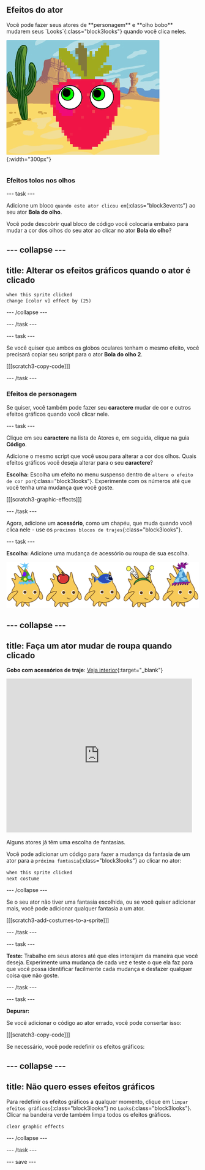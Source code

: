## Efeitos do ator

<div style="display: flex; flex-wrap: wrap">
<div style="flex-basis: 200px; flex-grow: 1; margin-right: 15px;">
Você pode fazer seus atores de **personagem** e **olho bobo** mudarem seus `Looks`{:class="block3looks"} quando você clica neles.
</div>
<div>

![Um personagem e olhos com efeitos gráficos.](images/character-graphic-effects.png){:width="300px"}    

</div>
</div>

### Efeitos tolos nos olhos

--- task ---

Adicione um bloco `quando este ator clicou em`{:class="block3events"} ao seu ator **Bola do olho**.

Você pode descobrir qual bloco de código você colocaria embaixo para mudar a cor dos olhos do seu ator ao clicar no ator **Bola do olho**?

--- collapse ---
---
title: Alterar os efeitos gráficos quando o ator é clicado
---

```blocks3
when this sprite clicked  
change [color v] effect by (25)
```

--- /collapse ---

--- /task ---

--- task ---

Se você quiser que ambos os globos oculares tenham o mesmo efeito, você precisará copiar seu script para o ator **Bola do olho 2**.

[[[scratch3-copy-code]]]

--- /task ---

### Efeitos de personagem

Se quiser, você também pode fazer seu **caractere** mudar de cor e outros efeitos gráficos quando você clicar nele.

--- task ---

Clique em seu **caractere** na lista de Atores e, em seguida, clique na guia **Código**.

Adicione o mesmo script que você usou para alterar a cor dos olhos. Quais efeitos gráficos você deseja alterar para o seu **caractere**?

**Escolha:** Escolha um efeito no menu suspenso dentro de `altere o efeito de cor por`{:class="block3looks"}. Experimente com os números até que você tenha uma mudança que você goste.

[[[scratch3-graphic-effects]]]

--- /task ---

Agora, adicione um **acessório**, como um chapéu, que muda quando você clica nele - use os `próximos blocos de trajes`{:class="block3looks"}.

--- task ---

**Escolha:** Adicione uma mudança de acessório ou roupa de sua escolha.


![Atores com acessórios.](images/accessory-sprite.png)

--- collapse ---
---
title: Faça um ator mudar de roupa quando clicado
---

**Gobo com acessórios de traje**: [Veja interior](https://scratch.mit.edu/projects/496334057/editor){:target="_blank"}
<div class="scratch-preview">
<iframe allowtransparency="true" width="485" height="402" src="https://scratch.mit.edu/projects/embed/496334057/?autostart=false" frameborder="0"></iframe>
</div>

Alguns atores já têm uma escolha de fantasias.

Você pode adicionar um código para fazer a mudança da fantasia de um ator para a `próxima fantasia`{:class="block3looks"} ao clicar no ator:

```blocks3
when this sprite clicked
next costume
```

--- /collapse ---

Se o seu ator não tiver uma fantasia escolhida, ou se você quiser adicionar mais, você pode adicionar qualquer fantasia a um ator.

[[[scratch3-add-costumes-to-a-sprite]]]

--- /task ---

--- task ---

**Teste:** Trabalhe em seus atores até que eles interajam da maneira que você deseja. Experimente uma mudança de cada vez e teste o que ela faz para que você possa identificar facilmente cada mudança e desfazer qualquer coisa que não goste.

--- /task ---

--- task ---

**Depurar:**

Se você adicionar o código ao ator errado, você pode consertar isso:

[[[scratch3-copy-code]]]

Se necessário, você pode redefinir os efeitos gráficos:

--- collapse ---
---
title: Não quero esses efeitos gráficos
---

Para redefinir os efeitos gráficos a qualquer momento, clique em `limpar efeitos gráficos`{:class="block3looks"} no `Looks`{:class="block3looks"}. Clicar na bandeira verde também limpa todos os efeitos gráficos.

```blocks3
clear graphic effects
```
--- /collapse ---

--- /task ---

--- save ---

